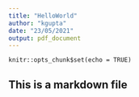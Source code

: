 ```yaml
---
title: "HelloWorld"
author: "kgupta"
date: "23/05/2021"
output: pdf_document
---
```


```{r setup, include=FALSE}
knitr::opts_chunk$set(echo = TRUE)
```
## This is a markdown file
